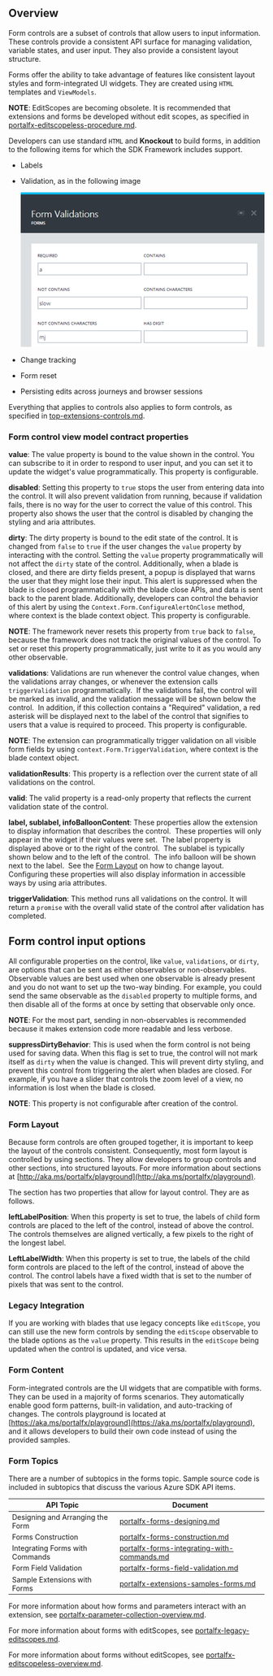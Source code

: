 
## Overview

Form controls are a subset of controls that allow users to input information.  These controls provide a consistent API surface for managing validation, variable states, and user input.  They also provide a consistent layout structure.
  
Forms offer the ability to take advantage of features like consistent layout styles and form-integrated UI widgets. They are created using `HTML` templates and `ViewModels`. 

**NOTE**:  EditScopes are becoming obsolete.  It is recommended that extensions and forms be developed without edit scopes, as specified in [portalfx-editscopeless-procedure.md](portalfx-editscopeless-procedure.md).

Developers can use standard `HTML` and **Knockout** to build forms, in addition to the following items for which the SDK Framework includes support.

  * Labels
  
  * Validation, as in the following image

    ![alt-text](../media/portalfx-forms/forms.png "Forms Example") 

  * Change tracking

  * Form reset

  * Persisting edits across journeys and browser sessions

Everything that applies to controls also applies to form controls, as specified in [top-extensions-controls.md](top-extensions.controls.md).

### Form control view model contract properties

**value**: The value property is bound to the value shown in the control. You can subscribe to it in order to respond to user input, and you can set it to update the widget's value programmatically. This property is configurable.

**disabled**: Setting this property to `true` stops the user from entering data into the control.  It will also prevent validation from running, because if validation fails, there is no way for the user to correct the value of this control.  This property also shows the user that the control is disabled by changing the styling and aria attributes.

**dirty**: The dirty property is bound to the edit state of the control.  It is changed from `false` to `true` if the user changes the `value` property by interacting with the control.  Setting the `value` property programmatically will not affect the `dirty` state of the control. Additionally, when a blade is closed, and there are dirty fields present, a popup is displayed that warns the user that they might lose their input.  This alert is suppressed when the blade is closed programmatically with the blade close APIs, and data is sent back to the parent blade.  Additionally, developers can control the behavior of this alert by using the `Context.Form.ConfigureAlertOnClose` method, where context is the blade context object. This property is configurable.

  **NOTE**: The framework never resets this property from `true` back to `false`, because the framework does not track the original values of the control.  To set or reset this property programmatically, just write to it as you would any other observable.

**validations**: Validations are run whenever the control value changes, when the validations array changes, or whenever the extension calls `triggerValidation` programmatically.  If the validations fail, the control will be marked as invalid, and the validation message will be shown below the control.  In addition, if this collection contains a "Required" validation, a red asterisk will be displayed next to the label of the control that signifies to users that a value is required to proceed. This property is configurable.

**NOTE**: The extension can programmatically trigger validation on all visible form fields by using  `context.Form.TriggerValidation`, where context is the blade context object.

**validationResults**: This property is a reflection over the current state of all validations on the control.

**valid**: The valid property is a read-only property that reflects the current validation state of the control. 

**label, sublabel, infoBalloonContent**: These properties allow the extension to display information that describes the control.  These properties will only appear in the widget if their values were set.  The label property is displayed above or to the right of the control.  The sublabel is typically shown below and to the left of the control.  The info balloon will be shown next to the label.  See the [Form Layout](#form-layout) on how to change layout.  Configuring these properties will also display information in accessible ways by using aria attributes.

**triggerValidation**: This method runs all validations on the control.  It will return a `promise` with the overall valid state of the control after validation has completed.

## Form control input options

<!-- TODO: Determine which other properties are not configurable. -->

All configurable properties on the control, like `value`, `validations`, or `dirty`, are options that can be sent as either observables or non-observables.   Observable values are best used when one observable is already present and you do not want to set up the two-way binding. For example, you could send the same observable as the `disabled` property to multiple forms, and then disable all of the forms at once by setting that observable only once.

**NOTE**:  For the most part, sending in non-observables is recommended because it makes extension code more readable and less verbose.

**suppressDirtyBehavior**: This is used when the form control is not being used for saving data. When this flag is set to true, the control will not mark itself as `dirty` when the value is changed.  This will prevent dirty styling, and prevent this control from triggering the alert when blades are closed.  For example, if you have a slider that controls the zoom level of a view, no information is lost when the blade is closed.

**NOTE**: This property is not configurable after creation of the control.

### Form Layout

Because form controls are often grouped together, it is important to keep the layout of the controls consistent. Consequently, most form layout is controlled by using sections. They allow developers to group controls and other sections, into structured layouts. For more information about sections at [http://aka.ms/portalfx/playground](http://aka.ms/portalfx/playground).

The section has two properties that allow for layout control. They are as follows.

**leftLabelPosition**: When this property is set to true, the labels of child form controls are placed to the left of the control, instead of above the control.  The controls themselves are aligned vertically, a few pixels to the right of the longest label.

**LeftLabelWidth**: When this property is set to true, the labels of the child form controls are placed to the left of the control, instead of above the control.  The control labels have a fixed width that is set to the number of pixels that was sent to the control. 

<!--TODO:  Determine what was meant by 

"**NOTE**: Custom layouts are not recommended."
Or, determine what is recommended instead of the custom layouts. -->

### Legacy Integration

If you are working with blades that use legacy concepts like `editScope`, you can still use the new form controls by sending the `editScope` observable to the blade options as the `value` property. This results in the `editScope` being updated when the control is updated, and vice versa.

### Form Content

Form-integrated controls are the UI widgets that are compatible with forms. They can be used in a majority of forms scenarios. They automatically enable good form patterns, built-in validation, and auto-tracking of changes. The controls playground is located at  [https://aka.ms/portalfx/playground](https://aka.ms/portalfx/playground), and it allows developers to build their own code instead of using the provided samples.

### Form Topics

There are a number of subtopics in the forms topic.  Sample source code is included in subtopics that discuss the various Azure SDK API items.

| API Topic                        | Document                                                                                     | 
| -------------------------------- | -------------------------------------------------------------------------------------------- | 
| Designing and Arranging the Form | [portalfx-forms-designing.md](portalfx-forms-designing.md)                                   |  
| Forms Construction               | [portalfx-forms-construction.md](portalfx-forms-construction.md)                             |  
| Integrating Forms with Commands  | [portalfx-forms-integrating-with-commands.md](portalfx-forms-integrating-with-commands.md)   | 
| Form Field Validation            | [portalfx-forms-field-validation.md](portalfx-forms-field-validation.md)                     | 
| Sample Extensions with Forms     | [portalfx-extensions-samples-forms.md](portalfx-extensions-samples-forms.md)                 |

For more information about how forms and parameters interact with an extension, see [portalfx-parameter-collection-overview.md](portalfx-parameter-collection-overview.md).

For more information about forms with editScopes, see [portalfx-legacy-editscopes.md](portalfx-legacy-editscopes.md).

For more information about forms without editScopes, see [portalfx-editscopeless-overview.md](portalfx-editscopeless-overview.md).